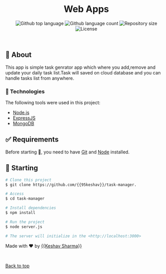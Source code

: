 <div align="center" id="top"> 

  &#xa0;

  <!-- <a href="https://webapps.netlify.app">Demo</a> -->
</div>

<h1 align="center">Web Apps</h1>

<p align="center">
  <img alt="Github top language" src="https://img.shields.io/github/languages/top/{{95keshav}}/web-apps?color=56BEB8">

  <img alt="Github language count" src="https://img.shields.io/github/languages/count/{{95keshav}}/web-apps?color=56BEB8">

  <img alt="Repository size" src="https://img.shields.io/github/repo-size/{{95keshav}}/web-apps?color=56BEB8">

  <img alt="License" src="https://img.shields.io/github/license/{{95keshav}}/web-apps?color=56BEB8">

  <!-- <img alt="Github issues" src="https://img.shields.io/github/issues/{{95keshav}}/web-apps?color=56BEB8" /> -->

  <!-- <img alt="Github forks" src="https://img.shields.io/github/forks/{{95keshav}}/web-apps?color=56BEB8" /> -->

  <!-- <img alt="Github stars" src="https://img.shields.io/github/stars/{{95keshav}}/web-apps?color=56BEB8" /> -->
</p>

<!-- Status -->

<!-- <h4 align="center"> 
	🚧  Web Apps 🚀 Under construction...  🚧
</h4> 

<hr> -->

<!-- <p align="center">
  <a href="#dart-about">About</a> &#xa0; | &#xa0; 
  <a href="#sparkles-features">Features</a> &#xa0; | &#xa0;
  <a href="#rocket-technologies">Technologies</a> &#xa0; | &#xa0;
  <a href="#white_check_mark-requirements">Requirements</a> &#xa0; | &#xa0;
  <a href="#checkered_flag-starting">Starting</a> &#xa0; | &#xa0;
  <a href="#memo-license">License</a> &#xa0; | &#xa0;
  <a href="https://github.com/{{YOUR_GITHUB_USERNAME}}" target="_blank">Author</a>
</p> -->

<br>

## :dart: About ##

This app is simple task genrator app which where you add,remove and update your daily task list.Task will saved on cloud database and you can handle tasks list from anywhere.

### :rocket: Technologies ###
The following tools were used in this project:

- [Node.js](https://nodejs.org/en/)
- [ExpressJS](https://expressjs.com/)
- [MongoDB](https://www.mongodb.com/)

## :white_check_mark: Requirements ##

Before starting :checkered_flag:, you need to have [Git](https://git-scm.com) and [Node](https://nodejs.org/en/) installed.

## :checkered_flag: Starting ##

```bash
# Clone this project
$ git clone https://github.com/{{95keshav}}/task-manager.

# Access
$ cd task-manager

# Install dependencies
$ npm install

# Run the project
$ node server.js

# The server will initialize in the <http://localhost:3000>
```



Made with :heart: by <a href="https://github.com/{{keshav955}}" target="_blank">{{Keshav Sharma}}</a>

&#xa0;

<a href="#top">Back to top</a>
